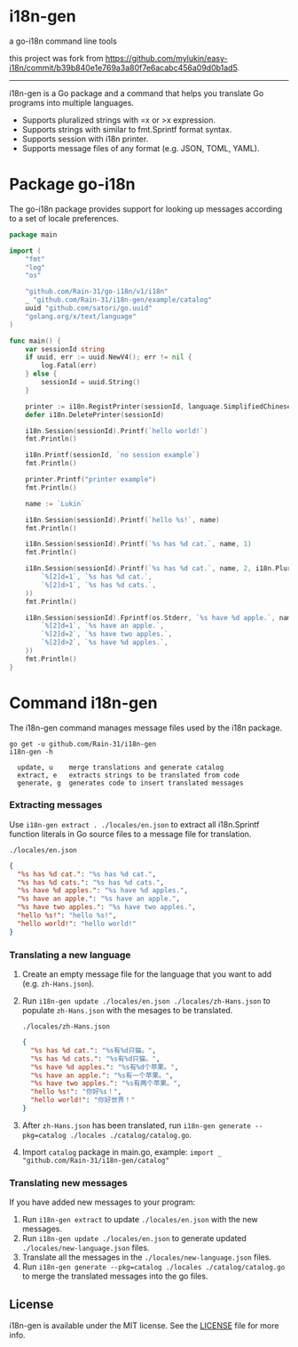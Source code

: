 # i18n-gen
a go-i18n command line tools

this project was fork from https://github.com/mylukin/easy-i18n/commit/b39b840e1e769a3a80f7e6acabc456a09d0b1ad5.

---

i18n-gen is a Go package and a command that helps you translate Go programs into multiple languages.

* Supports pluralized strings with =x or >x expression.
* Supports strings with similar to fmt.Sprintf format syntax.
* Supports session with i18n printer.
* Supports message files of any format (e.g. JSON, TOML, YAML).

# Package go-i18n

The go-i18n package provides support for looking up messages according to a set of locale preferences.

```go
package main

import (
	"fmt"
	"log"
	"os"

	"github.com/Rain-31/go-i18n/v1/i18n"
	_ "github.com/Rain-31/i18n-gen/example/catalog"
	uuid "github.com/satori/go.uuid"
	"golang.org/x/text/language"
)

func main() {
	var sessionId string
	if uuid, err := uuid.NewV4(); err != nil {
		log.Fatal(err)
	} else {
		sessionId = uuid.String()
	}

	printer := i18n.RegistPrinter(sessionId, language.SimplifiedChinese)
	defer i18n.DeletePrinter(sessionId)

	i18n.Session(sessionId).Printf(`hello world!`)
	fmt.Println()

	i18n.Printf(sessionId, `no session example`)
	fmt.Println()

	printer.Printf("printer example")
	fmt.Println()

	name := `Lukin`

	i18n.Session(sessionId).Printf(`hello %s!`, name)
	fmt.Println()

	i18n.Session(sessionId).Printf(`%s has %d cat.`, name, 1)
	fmt.Println()

	i18n.Session(sessionId).Printf(`%s has %d cat.`, name, 2, i18n.Plural(
		`%[2]d=1`, `%s has %d cat.`,
		`%[2]d>1`, `%s has %d cats.`,
	))
	fmt.Println()

	i18n.Session(sessionId).Fprintf(os.Stderr, `%s have %d apple.`, name, 2, i18n.Plural(
		`%[2]d=1`, `%s have an apple.`,
		`%[2]d=2`, `%s have two apples.`,
		`%[2]d>2`, `%s have %d apples.`,
	))
	fmt.Println()
}

```

# Command i18n-gen

The i18n-gen command manages message files used by the i18n package.

```
go get -u github.com/Rain-31/i18n-gen
i18n-gen -h

  update, u    merge translations and generate catalog
  extract, e   extracts strings to be translated from code
  generate, g  generates code to insert translated messages
```

### Extracting messages

Use `i18n-gen extract . ./locales/en.json` to extract all i18n.Sprintf function literals in Go source files to a message file for translation.

`./locales/en.json`
```json
{
  "%s has %d cat.": "%s has %d cat.",
  "%s has %d cats.": "%s has %d cats.",
  "%s have %d apples.": "%s have %d apples.",
  "%s have an apple.": "%s have an apple.",
  "%s have two apples.": "%s have two apples.",
  "hello %s!": "hello %s!",
  "hello world!": "hello world!"
}
```

### Translating a new language

1. Create an empty message file for the language that you want to add (e.g. `zh-Hans.json`).
2. Run `i18n-gen update ./locales/en.json ./locales/zh-Hans.json` to populate `zh-Hans.json` with the mesages to be translated.

	`./locales/zh-Hans.json`
	```json
	{
	  "%s has %d cat.": "%s有%d只猫。",
	  "%s has %d cats.": "%s有%d只猫。",
	  "%s have %d apples.": "%s有%d个苹果。",
	  "%s have an apple.": "%s有一个苹果。",
	  "%s have two apples.": "%s有两个苹果。",
	  "hello %s!": "你好%s！",
	  "hello world!": "你好世界！"
	}
	```
3. After `zh-Hans.json` has been translated, run `i18n-gen generate --pkg=catalog ./locales ./catalog/catalog.go`.

4. Import `catalog` package in main.go, example: `import _ "github.com/Rain-31/i18n-gen/catalog"` 

### Translating new messages

If you have added new messages to your program:

1. Run `i18n-gen extract` to update `./locales/en.json` with the new messages.
2. Run `i18n-gen update ./locales/en.json` to generate updated `./locales/new-language.json` files.
3. Translate all the messages in the `./locales/new-language.json` files.
4. Run `i18n-gen generate --pkg=catalog ./locales ./catalog/catalog.go` to merge the translated messages into the go files.

## License

i18n-gen is available under the MIT license. See the [LICENSE](LICENSE) file for more info.